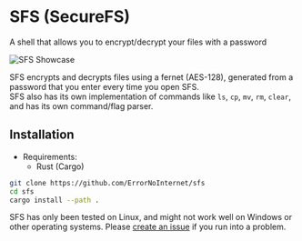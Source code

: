 # SFS (SecureFS)
A shell that allows you to encrypt/decrypt your files with a password

![SFS Showcase](./showcase.svg)

SFS encrypts and decrypts files using a fernet (AES-128), generated from a password that you enter every time you open SFS.\
SFS also has its own implementation of commands like `ls`, `cp`, `mv`, `rm`, `clear`, and has its own command/flag parser.

## Installation
- Requirements:
	- Rust (Cargo)

```sh
git clone https://github.com/ErrorNoInternet/sfs
cd sfs
cargo install --path .
```

SFS has only been tested on Linux, and might not work well on Windows or other operating systems. Please [create an issue](https://github.com/ErrorNoInternet/sfs/issues/new) if you run into a problem.
